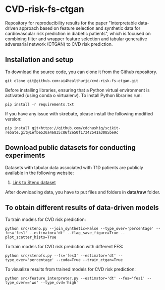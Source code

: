 CVD-risk-fs-ctgan
====

Repository for reproducibility results for the paper "Interpretable data-driven approach based on feature selection and synthetic data for cardiovascular risk prediction in diabetic patients", which is focused on combining filter and wrapper feature selection and tabular generative adversarial network (CTGAN) to CVD risk prediction.

## Installation and setup

To download the source code, you can clone it from the Github repository.
```console
git clone git@github.com:ai4healthurjc/cvd-risk-fs-ctgan.git
```

Before installing libraries, ensuring that a Python virtual environment is activated (using conda o virtualenv). To install Python libraries run: 

```console
pip install -r requirements.txt 
```

If you have any issue with skrebate, please install the following modified version:
```console
pip install git+https://github.com/cdchushig/scikit-rebate.git@1efbe530a46835c86f2e50f17342541a3085be9c 
```

## Download public datasets for conducting experiments

Datasets with tabular data associated with T1D patients are publicly available in the following website:

1. [Link to Steno dataset](https://www.sdcc.dk/english/research/projects/Pages/The-Steno-T1-Risk-Engine.aspx)

After downloading data, you have to put files and folders in **data/raw** folder.  

## To obtain different results of data-driven models

To train models for CVD risk prediction:
```console
python src/steno.py --join_synthetic=False --type_over='percentage' --fes='fes1' --estimator='dt' --flag_save_figure=True --plot_scatter_hists=True
```

To train models for CVD risk prediction with different FES:
```console
python src/stenofs.py --fs='fes3' --estimator='dt' --type_over='percentage' --cuda=True --train_ctgan=True
```

To visualize results from trained models for CVD risk prediction:
```console
python src/feature_interpreter.py --estimator='dt' --fes='fes1' --type_over=='wo' --type_cvd='high'
```
